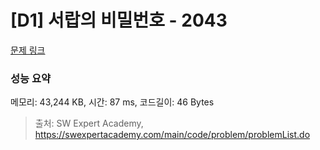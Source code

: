 # [D1] 서랍의 비밀번호 - 2043 

[문제 링크](https://swexpertacademy.com/main/code/problem/problemDetail.do?contestProbId=AV5QJ_8KAx8DFAUq) 

### 성능 요약

메모리: 43,244 KB, 시간: 87 ms, 코드길이: 46 Bytes



> 출처: SW Expert Academy, https://swexpertacademy.com/main/code/problem/problemList.do